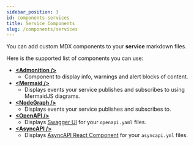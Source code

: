 ```yaml
---
sidebar_position: 3
id: components-services
title: Service Components
slug: /components/services
---  
```


You can add custom MDX components to your **service** markdown files.

Here is the supported list of components you can use:

- **[\<Admonition /\>](/docs/components/overview#admonition-)**
    - Component to display info, warnings and alert blocks of content.
- **[\<Mermaid /\>](/docs/components/overview#mermaid-)**
    - Displays events your service publishes and subscribes to using MermaidJS diagrams.
- **[\<NodeGraph /\>](/docs/components/overview#nodegraph-)**
    - Displays events your service publishes and subscribes to.
- **[\<OpenAPI /\>](/docs/components/overview#openapi-)**
    - Displays [Swagger UI](https://petstore.swagger.io/?_ga=2.53430379.2146201950.1646656985-1065913731.1646656985) for your `openapi.yaml` files.
- **[\<AsyncAPI /\>](/docs/components/overview#asyncapi-)**
    - Displays [AsyncAPI React Component](https://github.com/asyncapi/asyncapi-react) for your `asyncapi.yml` files.

